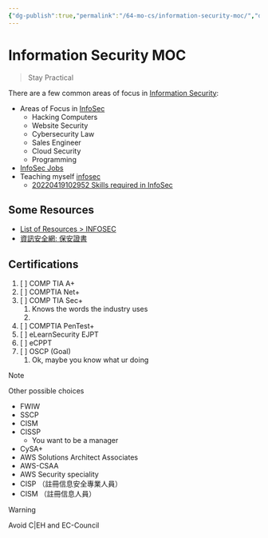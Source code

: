 ```yaml
---
{"dg-publish":true,"permalink":"/64-mo-cs/information-security-moc/","dgHomeLink":true,"dgPassFrontmatter":false}
---
```



# Information Security MOC

> Stay Practical

There are a few common areas of focus in [Information Security](20220419105949-Information-Security.md):

- Areas of Focus in [InfoSec](20220419105949-information-security.md)
  - Hacking Computers
  - Website Security
  - Cybersecurity Law
  - Sales Engineer
  - Cloud Security
  - Programming
- [InfoSec Jobs](20220419100219-InfoSec-Jobs.md)
- Teaching myself [infosec](20220419105949-information-security.md)
  - [20220419102952 Skills required in InfoSec](20220419102952-Skills-required-in-InfoSec.md)

## Some Resources

- [List of Resources > INFOSEC](List-of-Resources#INFOSEC)
- [資訊安全網: 保安證書](https://www.infosec.gov.hk/tc/useful-resources/security-certifications)

## Certifications

1. [ ] COMP TIA A+
2. [ ] COMPTIA Net+
3. [ ] COMP TIA Sec+
   1. Knows the words the industry uses
   2.
4. [ ] COMPTIA PenTest+
5. [ ] eLearnSecurity EJPT
6. [ ] eCPPT
7. [ ] OSCP (Goal)
   1. Ok, maybe you know what ur doing

> [!note]
> Other possible choices
>
> - FWIW
> - SSCP
> - CISM
> - CISSP
>   - You want to be a manager
> - CySA+
> - AWS Solutions Architect Associates
> - AWS-CSAA
> - AWS Security speciality
> - CISP （註冊信息安全專業人員）
> - CISM （註冊信息人員）

> [!warning]
> Avoid C|EH and EC-Council
